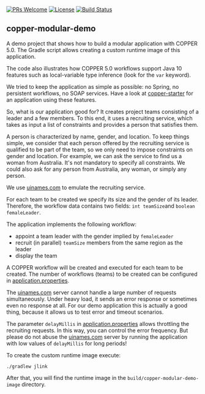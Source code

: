 [![PRs Welcome](https://img.shields.io/badge/PRs-welcome-brightgreen.svg?style=flat-square)](http://makeapullrequest.com)
[![License](https://img.shields.io/badge/License-Apache%202.0-blue.svg)](https://github.com/copper-engine/copper-modular-demo/blob/master/LICENSE)
[![Build Status](https://img.shields.io/travis/copper-engine/copper-modular-demo/master.svg?label=Build)](https://travis-ci.org/copper-engine/copper-modular-demo)

## copper-modular-demo

A demo project that shows how to build a modular application with COPPER 5.0.
The Gradle script allows creating a custom runtime image of this application.  

The code also illustrates how COPPER 5.0 workflows support Java 10 features such as local-variable type inference
(look for the `var` keyword).

We tried to keep the application as simple as possible: no Spring, no persistent workflows, no SOAP services.
Have a look at [copper-starter](https://github.com/copper-engine/copper-starter) for an application using these features.

So, what is our application good for?
It creates project teams consisting of a leader and a few members.
To this end, it uses a recruiting service, which takes as input a list of constraints and
provides a person that satisfies them.

A person is characterized by name, gender, and location.
To keep things simple, we consider that each person offered by the recruiting service is qualified to be part of the team,
so we only need to impose constraints on gender and location.
For example, we can ask the service to find us a woman from Australia.
It's not mandatory to specify all constraints.
We could also ask for any person from Australia, any woman, or simply any person.  

We use [uinames.com](http://uinames.com) to emulate the recruiting service.

For each team to be created we specify its size and the gender of its leader.
Therefore, the workflow data contains two fields: `int teamSize`and `boolean femaleLeader`.

The application implements the following workflow:
- appoint a team leader with the gender implied by `femaleLeader`
- recruit (in parallel) `teamSize` members from the same region as the leader
- display the team

A COPPER workflow will be created and executed for each team to be created.
The number of workflows (teams) to be created can be configured in [application.properties](src/main/resources/application.properties).

The [uinames.com](http://uinames.com) server cannot handle a large number of requests simultaneously.
Under heavy load, it sends an error response or sometimes even no response at all.
For our demo application this is actually a good thing, because it allows us to test error and timeout scenarios.

The parameter `delayMillis` in [application.properties](src/main/resources/application.properties)
allows throttling the recruiting requests.
In this way, you can control the error frequency.
But please do not abuse the [uinames.com](http://uinames.com) server by running the application with low values of `delayMillis` for long periods!

To create the custom runtime image execute:

```
./gradlew jlink
```

After that, you will find the runtime image in the `build/copper-modular-demo-image` directory.

